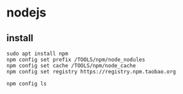 nodejs
===
## install
```
sudo apt install npm
npm config set prefix /TOOLS/npm/node_nodules
npm config set cache /TOOLS/npm/node_cache
npm config set registry https://registry.npm.taobao.org
```

```
npm config ls
```

​	
